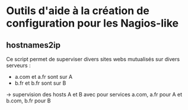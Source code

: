 # Outils d'aide à la création de configuration pour les Nagios-like

## hostnames2ip

Ce script permet de superviser divers sites webs mutualisés sur divers serveurs :
 * a.com et a.fr sont sur A
 * b.fr et b.fr sont sur B
 
 -> supervision des hosts A et B avec pour services a.com, a.fr pour A et b.com, b.fr pour B

